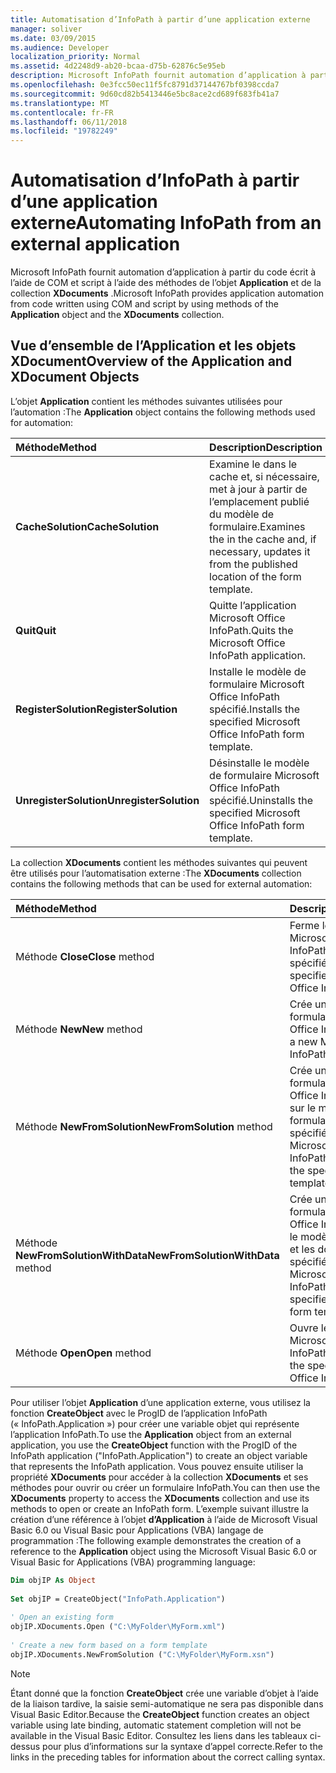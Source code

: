 ```yaml
---
title: Automatisation d’InfoPath à partir d’une application externe
manager: soliver
ms.date: 03/09/2015
ms.audience: Developer
localization_priority: Normal
ms.assetid: 4d2248d9-ab20-bcaa-d75b-62876c5e95eb
description: Microsoft InfoPath fournit automation d’application à partir du code écrit à l’aide de COM et script à l’aide des méthodes de l’objet Application et de la collection XDocuments.
ms.openlocfilehash: 0e3fcc50ec11f5fc8791d37144767bf0398ccda7
ms.sourcegitcommit: 9d60cd82b5413446e5bc8ace2cd689f683fb41a7
ms.translationtype: MT
ms.contentlocale: fr-FR
ms.lasthandoff: 06/11/2018
ms.locfileid: "19782249"
---
```

# <a name="automating-infopath-from-an-external-application"></a><span data-ttu-id="ec846-103">Automatisation d’InfoPath à partir d’une application externe</span><span class="sxs-lookup"><span data-stu-id="ec846-103">Automating InfoPath from an external application</span></span>

<span data-ttu-id="ec846-104">Microsoft InfoPath fournit automation d’application à partir du code écrit à l’aide de COM et script à l’aide des méthodes de l’objet **Application** et de la collection **XDocuments** .</span><span class="sxs-lookup"><span data-stu-id="ec846-104">Microsoft InfoPath provides application automation from code written using COM and script by using methods of the **Application** object and the **XDocuments** collection.</span></span> 
  
## <a name="overview-of-the-application-and-xdocument-objects"></a><span data-ttu-id="ec846-105">Vue d’ensemble de l’Application et les objets XDocument</span><span class="sxs-lookup"><span data-stu-id="ec846-105">Overview of the Application and XDocument Objects</span></span>

<span data-ttu-id="ec846-106">L’objet **Application** contient les méthodes suivantes utilisées pour l’automation :</span><span class="sxs-lookup"><span data-stu-id="ec846-106">The **Application** object contains the following methods used for automation:</span></span> 
  
|<span data-ttu-id="ec846-107">**Méthode**</span><span class="sxs-lookup"><span data-stu-id="ec846-107">**Method**</span></span>|<span data-ttu-id="ec846-108">**Description**</span><span class="sxs-lookup"><span data-stu-id="ec846-108">**Description**</span></span>|
|:-----|:-----|
|<span data-ttu-id="ec846-109">**CacheSolution**</span><span class="sxs-lookup"><span data-stu-id="ec846-109">**CacheSolution**</span></span> <br/> |<span data-ttu-id="ec846-110">Examine le dans le cache et, si nécessaire, met à jour à partir de l’emplacement publié du modèle de formulaire.</span><span class="sxs-lookup"><span data-stu-id="ec846-110">Examines the in the cache and, if necessary, updates it from the published location of the form template.</span></span>  <br/> |
|<span data-ttu-id="ec846-111">**Quit**</span><span class="sxs-lookup"><span data-stu-id="ec846-111">**Quit**</span></span> <br/> |<span data-ttu-id="ec846-112">Quitte l’application Microsoft Office InfoPath.</span><span class="sxs-lookup"><span data-stu-id="ec846-112">Quits the Microsoft Office InfoPath application.</span></span>  <br/> |
|<span data-ttu-id="ec846-113">**RegisterSolution**</span><span class="sxs-lookup"><span data-stu-id="ec846-113">**RegisterSolution**</span></span> <br/> |<span data-ttu-id="ec846-114">Installe le modèle de formulaire Microsoft Office InfoPath spécifié.</span><span class="sxs-lookup"><span data-stu-id="ec846-114">Installs the specified Microsoft Office InfoPath form template.</span></span>  <br/> |
|<span data-ttu-id="ec846-115">**UnregisterSolution**</span><span class="sxs-lookup"><span data-stu-id="ec846-115">**UnregisterSolution**</span></span> <br/> |<span data-ttu-id="ec846-116">Désinstalle le modèle de formulaire Microsoft Office InfoPath spécifié.</span><span class="sxs-lookup"><span data-stu-id="ec846-116">Uninstalls the specified Microsoft Office InfoPath form template.</span></span>  <br/> |
   
<span data-ttu-id="ec846-117">La collection **XDocuments** contient les méthodes suivantes qui peuvent être utilisés pour l’automatisation externe :</span><span class="sxs-lookup"><span data-stu-id="ec846-117">The **XDocuments** collection contains the following methods that can be used for external automation:</span></span> 
  
|<span data-ttu-id="ec846-118">**Méthode**</span><span class="sxs-lookup"><span data-stu-id="ec846-118">**Method**</span></span>|<span data-ttu-id="ec846-119">**Description**</span><span class="sxs-lookup"><span data-stu-id="ec846-119">**Description**</span></span>|
|:-----|:-----|
|<span data-ttu-id="ec846-120">Méthode **Close**</span><span class="sxs-lookup"><span data-stu-id="ec846-120">**Close** method</span></span>  <br/> |<span data-ttu-id="ec846-121">Ferme le formulaire Microsoft Office InfoPath spécifié.</span><span class="sxs-lookup"><span data-stu-id="ec846-121">Closes the specified Microsoft Office InfoPath form.</span></span>  <br/> |
|<span data-ttu-id="ec846-122">Méthode **New**</span><span class="sxs-lookup"><span data-stu-id="ec846-122">**New** method</span></span>  <br/> |<span data-ttu-id="ec846-123">Crée un nouveau formulaire Microsoft Office InfoPath.</span><span class="sxs-lookup"><span data-stu-id="ec846-123">Creates a new Microsoft Office InfoPath form.</span></span>  <br/> |
|<span data-ttu-id="ec846-124">Méthode **NewFromSolution**</span><span class="sxs-lookup"><span data-stu-id="ec846-124">**NewFromSolution** method</span></span>  <br/> |<span data-ttu-id="ec846-125">Crée un nouveau formulaire Microsoft Office InfoPath basé sur le modèle de formulaire spécifié.</span><span class="sxs-lookup"><span data-stu-id="ec846-125">Creates a new Microsoft Office InfoPath form based on the specified form template.</span></span>  <br/> |
|<span data-ttu-id="ec846-126">Méthode **NewFromSolutionWithData**</span><span class="sxs-lookup"><span data-stu-id="ec846-126">**NewFromSolutionWithData** method</span></span>  <br/> |<span data-ttu-id="ec846-127">Crée un nouveau formulaire Microsoft Office InfoPath utilisant le modèle de formulaire et les données XML spécifié.</span><span class="sxs-lookup"><span data-stu-id="ec846-127">Creates a new Microsoft Office InfoPath form using the specified XML data and form template.</span></span>  <br/> |
|<span data-ttu-id="ec846-128">Méthode **Open**</span><span class="sxs-lookup"><span data-stu-id="ec846-128">**Open** method</span></span>  <br/> |<span data-ttu-id="ec846-129">Ouvre le formulaire Microsoft Office InfoPath spécifié.</span><span class="sxs-lookup"><span data-stu-id="ec846-129">Opens the specified Microsoft Office InfoPath form.</span></span>  <br/> |
   
<span data-ttu-id="ec846-130">Pour utiliser l’objet **Application** d’une application externe, vous utilisez la fonction **CreateObject** avec le ProgID de l’application InfoPath (« InfoPath.Application ») pour créer une variable objet qui représente l’application InfoPath.</span><span class="sxs-lookup"><span data-stu-id="ec846-130">To use the **Application** object from an external application, you use the **CreateObject** function with the ProgID of the InfoPath application ("InfoPath.Application") to create an object variable that represents the InfoPath application.</span></span> <span data-ttu-id="ec846-131">Vous pouvez ensuite utiliser la propriété **XDocuments** pour accéder à la collection **XDocuments** et ses méthodes pour ouvrir ou créer un formulaire InfoPath.</span><span class="sxs-lookup"><span data-stu-id="ec846-131">You can then use the **XDocuments** property to access the **XDocuments** collection and use its methods to open or create an InfoPath form.</span></span> <span data-ttu-id="ec846-132">L’exemple suivant illustre la création d’une référence à l’objet **d’Application** à l’aide de Microsoft Visual Basic 6.0 ou Visual Basic pour Applications (VBA) langage de programmation :</span><span class="sxs-lookup"><span data-stu-id="ec846-132">The following example demonstrates the creation of a reference to the **Application** object using the Microsoft Visual Basic 6.0 or Visual Basic for Applications (VBA) programming language:</span></span> 
  
```vb
Dim objIP As Object 
 
Set objIP = CreateObject("InfoPath.Application") 
 
' Open an existing form 
objIP.XDocuments.Open ("C:\MyFolder\MyForm.xml") 
 
' Create a new form based on a form template 
objIP.XDocuments.NewFromSolution ("C:\MyFolder\MyForm.xsn") 

```

> [!NOTE]
> <span data-ttu-id="ec846-133">Étant donné que la fonction **CreateObject** crée une variable d’objet à l’aide de la liaison tardive, la saisie semi-automatique ne sera pas disponible dans Visual Basic Editor.</span><span class="sxs-lookup"><span data-stu-id="ec846-133">Because the **CreateObject** function creates an object variable using late binding, automatic statement completion will not be available in the Visual Basic Editor.</span></span> <span data-ttu-id="ec846-134">Consultez les liens dans les tableaux ci-dessus pour plus d’informations sur la syntaxe d’appel correcte.</span><span class="sxs-lookup"><span data-stu-id="ec846-134">Refer to the links in the preceding tables for information about the correct calling syntax.</span></span> 
  

